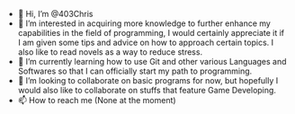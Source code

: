 - 👋 Hi, I’m @403Chris
- 👀 I’m interested in acquiring more knowledge to further enhance my capabilities in the field of programming, I would certainly appreciate it if I am given some tips and advice on how to approach certain topics. I also like to read novels as a way to reduce stress.
- 🌱 I’m currently learning how to use Git and other various Languages and Softwares so that I can officially start my path to programming.
- 💞️ I’m looking to collaborate on basic programs for now, but hopefully I would also like to collaborate on stuffs that feature Game Developing.
- 📫 How to reach me (None at the moment)

<!---
403Chris/403Chris is a ✨ special ✨ repository because its `README.md` (this file) appears on your GitHub profile.
You can click the Preview link to take a look at your changes.
--->
